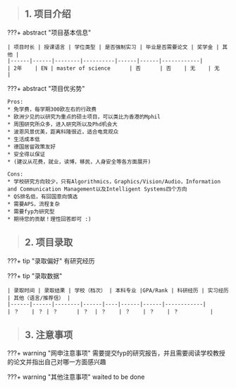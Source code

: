 > ## **1. 项目介绍**

???+ abstract "项目基本信息" 

    | 项目时长 | 授课语言 | 学位类型 | 是否强制实习 | 毕业是否需要论文 | 奖学金 | 其他 |
    |------|------|--------|----------|------|------|------------|
    | 2年    | EN | master of science      | 否      | 否    | 无    | 无          |

???+ abstract "项目优劣势" 

    Pros:
    * 免学费，每学期300欧左右的行政费
    * 欧洲少见的以研究为重点的硕士项目，可以类比为香港的Mphil
    * 周围研究所众多，进入研究所以及Phd机会大
    * 波恩风景优美，距离科隆很近，适合电竞观众
    * 生活成本低
    * 德国居留政策友好
    * 安全得以保证
    * (建议从花费，就业，读博，移民，人身安全等各方面展开)
    
    Cons:
    * 学校研究方向较少，只有Algorithmics，Graphics/Vision/Audio，Information and Communication Management以及Intelligent Systems四个方向
    * QS排名低，有回国意向慎选
    * 需要APS，流程复杂
    * 需要fyp为研究型
    * 期待您的贡献！理性回答即可 :)

> ## **2. 项目录取**

???+ tip "录取偏好"
    有研究经历

???+ tip "录取数据"

    | 录取时间 | 录取结果 | 学校（档次） | 本科专业 |GPA/Rank | 科研经历 | 实习经历 | 其他（语言/推荐信） |
    |------|------|--------|------|----|------|------|------------|
    | ？    | ？ | ？      | ？  | ？    | ？    | ？    | ？          |


> ## **3. 注意事项**

???+ warning "网申注意事项"
    需要提交fyp的研究报告，并且需要阅读学校教授的论文并指出自己对哪一方面感兴趣

???+ warning "其他注意事项"
    waited to be done

